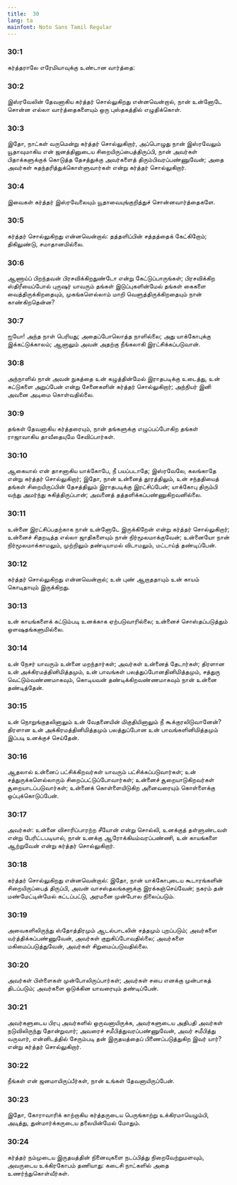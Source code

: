 ```yaml
---
title:  30
lang: ta
mainfont: Noto Sans Tamil Regular
---
```


###  30:1

கர்த்தராலே எரேமியாவுக்கு உண்டான வார்த்தை:

###  30:2

இஸ்ரவேலின் தேவனாகிய கர்த்தர் சொல்லுகிறது என்னவென்றால், நான் உன்னோடே சொன்ன எல்லா வார்த்தைகளையும் ஒரு புஸ்தகத்தில் எழுதிக்கொள்.

###  30:3

இதோ, நாட்கள் வருமென்று கர்த்தர் சொல்லுகிறார், அப்பொழுது நான் இஸ்ரவேலும் யூதாவுமாகிய என் ஜனத்தினுடைய சிறையிருப்பைத்திருப்பி, நான் அவர்கள் பிதாக்களுக்குக் கொடுத்த தேசத்துக்கு அவர்களைத் திரும்பிவரப்பண்ணுவேன்; அதை அவர்கள் சுதந்தரித்துக்கொள்ளுவார்கள் என்று கர்த்தர் சொல்லுகிறார்.

###  30:4

இவைகள் கர்த்தர் இஸ்ரவேலையும் யூதாவையுங்குறித்துச் சொன்னவார்த்தைகளே.

###  30:5

கர்த்தர் சொல்லுகிறது என்னவென்றால்: தத்தளிப்பின் சத்தத்தைக் கேட்கிறோம்; திகிலுண்டு, சமாதானமில்லை.

###  30:6

ஆணாய்ப் பிறந்தவன் பிரசவிக்கிறதுண்டோ என்று கேட்டுப்பாருங்கள்; பிரசவிக்கிற ஸ்திரீயைப்போல் புருஷர் யாவரும் தங்கள் இடுப்புகளின்மேல் தங்கள் கைகளை வைத்திருக்கிறதையும், முகங்களெல்லாம் மாறி வெளுத்திருக்கிறதையும் நான் காண்கிறதென்ன?

###  30:7

ஐயோ! அந்த நாள் பெரியது; அதைப்போலொத்த நாளில்லை; அது யாக்கோபுக்கு இக்கட்டுக்காலம்; ஆனாலும் அவன் அதற்கு நீங்கலாகி இரட்சிக்கப்படுவான்.

###  30:8

அந்நாளில் நான் அவன் நுகத்தை உன் கழுத்தின்மேல் இராதபடிக்கு உடைத்து, உன் கட்டுகளை அறுப்பேன் என்று சேனைகளின் கர்த்தர் சொல்லுகிறார்; அந்நியர் இனி அவனை அடிமை கொள்வதில்லை.

###  30:9

தங்கள் தேவனாகிய கர்த்தரையும், நான் தங்களுக்கு எழுப்பப்போகிற தங்கள் ராஜாவாகிய தாவீதையுமே சேவிப்பார்கள்.

###  30:10

ஆகையால் என் தாசனாகிய யாக்கோபே, நீ பயப்படாதே; இஸ்ரவேலே, கலங்காதே என்று கர்த்தர் சொல்லுகிறார்; இதோ, நான் உன்னைத் தூரத்திலும், உன் சந்ததியைத் தங்கள் சிறையிருப்பின் தேசத்திலும் இராதபடிக்கு இரட்சிப்பேன்; யாக்கோபு திரும்பி வந்து அமர்ந்து சுகித்திருப்பான்; அவனைத் தத்தளிக்கப்பண்ணுகிறவனில்லை.

###  30:11

உன்னை இரட்சிப்பதற்காக நான் உன்னோடே இருக்கிறேன் என்று கர்த்தர் சொல்லுகிறார்; உன்னைச் சிதறடித்த எல்லா ஜாதிகளையும் நான் நிர்மூலமாக்குவேன்; உன்னையோ நான் நிர்மூலமாக்காமலும், முற்றிலும் தண்டியாமல் விடாமலும், மட்டாய்த் தண்டிப்பேன்.

###  30:12

கர்த்தர் சொல்லுகிறது என்னவென்றால்; உன் புண் ஆறாததாயும் உன் காயம் கொடிதாயும் இருக்கிறது.

###  30:13

உன் காயங்களைக் கட்டும்படி உனக்காக ஏற்படுவாரில்லை; உன்னைச் சொஸ்தப்படுத்தும் ஒளஷதங்களுமில்லை.

###  30:14

உன் நேசர் யாவரும் உன்னை மறந்தார்கள்; அவர்கள் உன்னைத் தேடார்கள்; திரளான உன் அக்கிரமத்தினிமித்தமும், உன் பாவங்கள் பலத்துப்போனதினிமித்தமும், சத்துரு வெட்டும்வண்ணமாகவும், கொடியவன் தண்டிக்கிறவண்ணமாகவும் நான் உன்னை தண்டித்தேன்.

###  30:15

உன் நொறுங்குதலினாலும் உன் வேதனையின் மிகுதியினாலும் நீ கூக்குரலிடுவானேன்? திரளான உன் அக்கிரமத்தினிமித்தமும் பலத்துப்போன உன் பாவங்களினிமித்தமும் இப்படி உனக்குச் செய்தேன்.

###  30:16

ஆதலால் உன்னைப் பட்சிக்கிறவர்கள் யாவரும் பட்சிக்கப்படுவார்கள்; உன் சத்துருக்களெல்லாரும் சிறைப்பட்டுப்போவார்கள்; உன்னைச் சூறையாடுகிறவர்கள் சூறையாடப்படுவார்கள்; உன்னைக் கொள்ளையிடுகிற அனைவரையும் கொள்ளைக்கு ஒப்புக்கொடுப்பேன்.

###  30:17

அவர்கள்: உன்னை விசாரிப்பாரற்ற சீயோன் என்று சொல்லி, உனக்குத் தள்ளுண்டவள் என்று பேரிட்டபடியால், நான் உனக்கு ஆரோக்கியம்வரப்பண்ணி, உன் காயங்களை ஆற்றுவேன் என்று கர்த்தர் சொல்லுகிறார்.

###  30:18

கர்த்தர் சொல்லுகிறது என்னவென்றால்: இதோ, நான் யாக்கோபுடைய கூடாரங்களின் சிறையிருப்பைத் திருப்பி, அவன் வாசஸ்தலங்களுக்கு இரக்கஞ்செய்வேன்; நகரம் தன் மண்மேட்டின்மேல் கட்டப்பட்டு, அரமனை முன்போல நிலைப்படும்.

###  30:19

அவைகளிலிருந்து ஸ்தோத்திரமும் ஆடல்பாடலின் சத்தமும் புறப்படும்; அவர்களை வர்த்திக்கப்பண்ணுவேன், அவர்கள் குறுகிப்போவதில்லை; அவர்களை மகிமைப்படுத்துவேன், அவர்கள் சிறுமைப்படுவதில்லை.

###  30:20

அவர்கள் பிள்ளைகள் முன்போலிருப்பார்கள்; அவர்கள் சபை எனக்கு முன்பாகத் திடப்படும்; அவர்களை ஒடுக்கின யாவரையும் தண்டிப்பேன்.

###  30:21

அவர்களுடைய பிரபு அவர்களில் ஒருவனாயிருக்க, அவர்களுடைய அதிபதி அவர்கள் நடுவிலிருந்து தோன்றுவார்; அவரைச் சமீபித்துவரப்பண்ணுவேன், அவர் சமீபித்து வருவார், என்னிடத்தில் சேரும்படி தன் இருதயத்தைப் பிணைப்படுத்துகிற இவர் யார்? என்று கர்த்தர் சொல்லுகிறார்.

###  30:22

நீங்கள் என் ஜனமாயிருப்பீர்கள், நான் உங்கள் தேவனாயிருப்பேன்.

###  30:23

இதோ, கோராவாரிக் காற்றாகிய கர்த்தருடைய பெருங்காற்று உக்கிரமாயெழும்பி, அடித்து, துன்மார்க்கருடைய தலையின்மேல் மோதும்.

###  30:24

கர்த்தர் நம்முடைய இருதயத்தின் நினைவுகளை நடப்பித்து நிறைவேற்றுமளவும், அவருடைய உக்கிரகோபம் தணியாது: கடைசி நாட்களில் அதை உணர்ந்துகொள்வீர்கள்.


